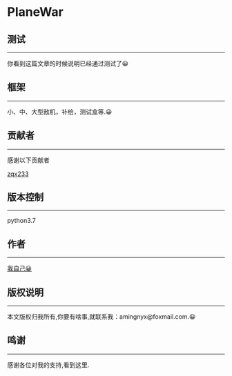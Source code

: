<h1>PlaneWar</h1>


<h2>测试</h2>
<hr>
<p>你看到这篇文章的时候说明已经通过测试了😀</p>
<h2>框架</h2>
<hr>
<p>小、中、大型敌机，补给，测试盒等.😀</p>
<h2>贡献者</h2>
<hr>
<p>感谢以下贡献者</p>
<p><a href="https://github.com/zqx233" rel="nofollow noreferrer">zqx233</a></p>
<h2>版本控制</h2>
<hr>
<p>python3.7</p>
<h2>作者</h2>
<hr>
<p><a href="https://github.com/Ming123470" rel="nofollow noreferrer">我自己😀</a></p>
<h2>版权说明</h2>
<hr>
<p>本文版权归我所有,你要有啥事,就联系我：amingnyx@foxmail.com.😀</p>
<h2>鸣谢</h2>
<hr>
<p>感谢各位对我的支持,看到这里.</p>